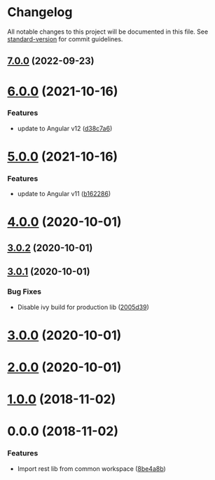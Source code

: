 # Changelog

All notable changes to this project will be documented in this file. See [standard-version](https://github.com/conventional-changelog/standard-version) for commit guidelines.

## [7.0.0](https://github.com/ngxp/rest/compare/v6.0.0...v7.0.0) (2022-09-23)

<a name="6.0.0"></a>
# [6.0.0](https://github.com/ngxp/rest/compare/v5.0.0...v6.0.0) (2021-10-16)

### Features

* update to Angular v12 ([d38c7a6](https://github.com/ngxp/rest/commit/d38c7a6))


<a name="5.0.0"></a>
# [5.0.0](https://github.com/ngxp/rest/compare/v4.0.0...v5.0.0) (2021-10-16)


### Features

* update to Angular v11 ([b162286](https://github.com/ngxp/rest/commit/b162286))



<a name="4.0.0"></a>
# [4.0.0](https://github.com/ngxp/rest/compare/v3.0.2...v4.0.0) (2020-10-01)



<a name="3.0.2"></a>
## [3.0.2](https://github.com/ngxp/rest/compare/v3.0.1...v3.0.2) (2020-10-01)



<a name="3.0.1"></a>
## [3.0.1](https://github.com/ngxp/rest/compare/v3.0.0...v3.0.1) (2020-10-01)


### Bug Fixes

* Disable ivy build for production lib ([2005d39](https://github.com/ngxp/rest/commit/2005d39))



<a name="3.0.0"></a>
# [3.0.0](https://github.com/ngxp/rest/compare/v2.0.0...v3.0.0) (2020-10-01)



<a name="2.0.0"></a>
# [2.0.0](https://github.com/ngxp/rest/compare/v1.0.1...v2.0.0) (2020-10-01)



<a name="1.0.0"></a>
# [1.0.0](https://github.com/ngxp/rest/compare/v0.0.0...v1.0.0) (2018-11-02)



<a name="0.0.0"></a>
# 0.0.0 (2018-11-02)


### Features

* Import rest lib from common workspace ([8be4a8b](https://github.com/ngxp/rest/commit/8be4a8b))
